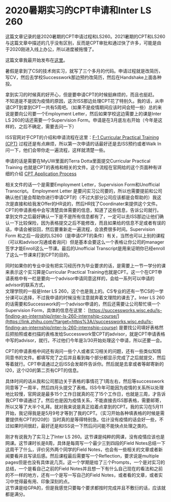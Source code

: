# 2020暑期实习的CPT申请和Inter LS 260

这篇文章记录的是2020暑期的CPT申请过程和LS260。2021暑期的CPT和LS260与这篇文章中描述的几乎没有区别，反而是CPT审批和通过快了许多，可能是由于2020刚进入线上办公，所以进度被拖慢了。

这篇文章我最开始发布在[这里](https://zhuanlan.zhihu.com/p/205907465)。

暑假是拿到了CS的技术岗实习，就写了三个多月的代码。申请过程就是改简历，写CV，然后去学校Successwork那边预约改简历，然后在Handshake上面各种投。

拿到实习的时候真的好开心，但是要申请CPT的时候挺麻烦的，而且也挺赶。\
不知道是不是因为疫情的原因，这次ISS那边处理CPT花了特别久。我的话，从申请CPT到拿到CPT一共有5周吧。（如果不是疫情期间应该时间会短一些）总的来说是要向公司要一个Employment Letter，然后如果学校这边需要上的课是Inter LS 260的话还需要一个Supervision Form。申请是在3月底左右开始（今年是这样的，之后不确定，需要去问一下）

ISS官网对于CPT的介绍和申请流程在这里：[F-1 Curricular Practical Training (CPT)](https://iss.wisc.edu/employment/f1-employment/f-1-curricular-practical-training-cpt/) 过程还是有点麻烦，所以第一次申请的话最好还是去ISS预约或者Walk In问一下，他们会带你走一遍流程，这样就清楚一些。

申请的话是需要在MyUW里面的Terra Dotta里面提交Curricular Practical Training 也就是CPT的表格和相关的文件。这个流程在官网给的这个页面种有详细的介绍 [CPT Application Process](https://iss.wisc.edu/employment/f1-employment/f-1-curricular-practical-training-cpt/cpt-application-process/)

相关文件的话一个是需要Employment Letter，Supervision Form和Unofficial Transcript。 Employment Letter 是要问实习公司要的，所以也需要提前和公司确认他们是会帮助你进行申请CPT的（不过大部分公司应该都是会帮助的）我这次是直接和给我发Offer的HR说的，然后HR找了Coordinater来提供这个文件。CPT的申请表格中会写清楚具体需要的信息，知道了这些信息，告诉公司就行。拿到文件之后最好确认一下是不是所有信息都有了，一定可以去ISS那边让他们确认一下比较保险，因为表格提交之后不能修改，而且如果给的信息不足或者有误的话，申请会被驳回，然后要重新走一遍流程，会浪费很多时间。Supervision Form 和之后一段说的LS260（是申请CPT的条件）有关，当然也可以上别的课程（可以和advisor沟通或者询问）但是基本会要这么一个表格让你公司的manager签字才能Enroll这么一节课。最后的Unofficial Transcript是用来证明你已经enroll了这么一节课来打到CPT的目的。

同时如果你的专业中没有把实习经历作为毕业要求的话，是需要上一节一学分的课来表示这个实习算是Curricular Practical Training也就是CPT。这一个在CPT申请表格中有一栏是要向一个advisor申请同意这样的，会给一系列可以申请的advisor的联系方式，\
文理学院的一般是Inter LS 260，这个也是我上的。CS专业的还有一节CS的一学分课可以选择，不过我申请的时候没有注意就奔着文理院的课去了。Inter LS 260的话需要和Successwork的一个advisor申请的，然后还需要让公司帮忙填一个Supervision Form，具体的信息在这里： [https://successworks.wisc.edu/ls-finding-an-internship/inter-ls-260-internship-course/](https://link.zhihu.com/?target=https%3A//successworks.wisc.edu/ls-finding-an-internship/inter-ls-260-internship-course) 是要找公司填好表格然后把拍照或者扫描的表格发给Successwork管CPT的advisor，就是CPT申请表格中写的advisor，就行。不过他们今年是3/30开始处理这个申请，所以还要一会。

CPT的申请表格中间还有询问一些个人或者实习相关的问题，还有一些类似知情同意书的文件。都填写完了之后并且看到每个部分都显示完成了之后就提交，然后等着就行。CPT申请通过之后ISS会发邮件告诉你。然后就是去拿或者等邮寄新的I20，这个I20的第二页有CPT的信息。

具体时间的话从我和公司那边关于表格的事情花了1周左右，然后等successwork同意等了一周半，然后四月头提交了表格。ISS今年可能因为疫情的关系所以处理地比较慢，官网说是最多15个工作日就真的花了15个工作日，也就是三周，才告诉我CPT申请通过了。然后也是因为疫情关系，不能直接去ISS那表格，需要邮寄，所以又等了大半个礼拜。就对我来说是真正掐着点拿到的CPT。我的实习在5月11开始，我记得我是是5月9号才等到了我的CPT。（实习开始各种填表格的时候是需要提供有CPT的I20的）当时真的是等得特别急。估计没有疫情的话会好一些，不过如果时间很赶，最好还是和ISS说一下然后问问能不能快点处理之类的。

刚才有说我为了实习上了Inter LS 260。这节课是纯粹的网课，没有疫情应该也是网课。这节课时长是8周，具体是每周写一个最少三到四段的Field Notes总结一下这周干了什么，评价另外两个同学的Field Notes，也会有一些相关的文章或者新闻要看并且写读后感。然后课程最后需要写一个Reflection，要求说是multiple pages但是也没有具体说几页。这一个学期是给了三个Prompts，一个是对实习的总结，一个是看自己之前的Field Notes并且想一下有什么自己现在的看法和之前的不一样的地方，还有一个是写一写自己的Field Notes，或者看的文章，或者实习中觉得最有用、印象深刻的点。\
这节课是给GPA的，但是我感觉只要每个要求都按时完成并且不敷衍的话，应该就都是满分。
